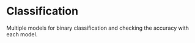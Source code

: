 # Classification
Multiple models for binary classification and checking the accuracy with each model.
